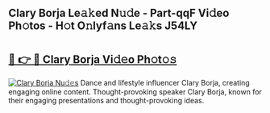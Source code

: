 ## Clary Borja Le𝚊𝚔ed N𝚞𝚍e - Part-qqF Vi𝚍eo Ph𝚘tos - H𝚘t O𝚗lyf𝚊ns Le𝚊𝚔s J54LY

# <h2><a href="http://hf5j8l.feru.top/?c=Clary+Borja">🔗 👉 🔴 Clary Borja Vi𝚍𝚎o Ph𝚘t𝚘𝚜</a></h2>

[![Clary Borja Nu𝚍𝚎s](https://i.imgur.com/0TWrTi3.gif)](http://hf5j8l.feru.top/?c=Clary+Borja)
Dance and lifestyle influencer Clary Borja, creating engaging online content. Thought-provoking speaker Clary Borja, known for their engaging presentations and thought-provoking ideas. 
